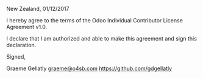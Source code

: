 New Zealand, 01/12/2017

I hereby agree to the terms of the Odoo Individual Contributor License
Agreement v1.0.

I declare that I am authorized and able to make this agreement and sign this
declaration.

Signed,

Graeme Gellatly graeme@o4sb.com https://github.com/gdgellatly
